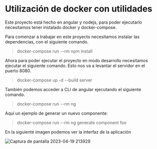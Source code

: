 # Utilización de docker con utilidades

Este proyecto está hecho en angular y nodejs, para poder ejecutarlo necesitamos tener instalado docker y docker-compose.

Para comenzar a trabajar en este proyecto necesitamos instalar las dependencias, con el siguiente comando.

> docker-compose run --rm npm install

Ahora para poder ejecutar el proyecto en modo desarrollo necesitamos ejecutar el siguiente comando. Esto nos va a levantar el servidor en el puerto 8080.

> docker-compose up -d --build server

También podemos acceder a CLI de angular ejecutando el siguiente comando.

> docker-compose run --rm ng

Aquí un ejemplo de generar un nuevo componente:

> docker-compose run --rm ng generate component foo

En la siguiente imagen podemos ver la interfaz de la aplicación 


![Captura de pantalla 2023-04-19 213929](https://user-images.githubusercontent.com/56658347/233243790-aa2308f8-c8e1-4554-9660-1fb7a3e36dab.png)



